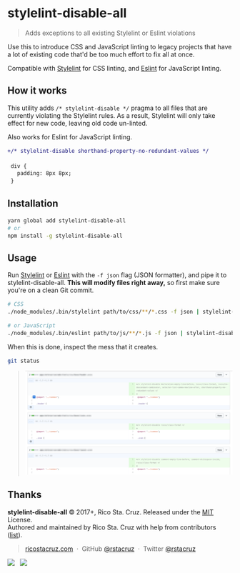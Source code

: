 # stylelint-disable-all

> Adds exceptions to all existing Stylelint or Eslint violations

Use this to introduce CSS and JavaScript linting to legacy projects that have a lot of existing code that'd be too much effort to fix all at once.

Compatible with [Stylelint] for CSS linting, and [Eslint] for JavaScript linting.

## How it works

This utility adds `/* stylelint-disable */` pragma to all files that are currently violating the Stylelint rules. As a result, Stylelint will only take effect for new code, leaving old code un-linted.

Also works for Eslint for JavaScript linting.

```diff
+/* stylelint-disable shorthand-property-no-redundant-values */

 div {
   padding: 8px 8px;
 }
```

## Installation

```sh
yarn global add stylelint-disable-all
# or
npm install -g stylelint-disable-all
```

## Usage

Run [Stylelint] or [Eslint] with the `-f json` flag (JSON formatter), and pipe it to stylelint-disable-all. **This will modify files right away,** so first make sure you're on a clean Git commit.

```sh
# CSS
./node_modules/.bin/stylelint path/to/css/**/*.css -f json | stylelint-disable-all
```

```sh
# or JavaScript
./node_modules/.bin/eslint path/to/js/**/*.js -f json | stylelint-disable-all
```

When this is done, inspect the mess that it creates.

```sh
git status
```

> ![](docs/images/diff.png)

[Stylelint]: http://stylelint.io/
[Eslint]: http://eslint.org/

## Thanks

**stylelint-disable-all** © 2017+, Rico Sta. Cruz. Released under the [MIT] License.<br>
Authored and maintained by Rico Sta. Cruz with help from contributors ([list][contributors]).

> [ricostacruz.com](http://ricostacruz.com) &nbsp;&middot;&nbsp;
> GitHub [@rstacruz](https://github.com/rstacruz) &nbsp;&middot;&nbsp;
> Twitter [@rstacruz](https://twitter.com/rstacruz)

[![](https://img.shields.io/github/followers/rstacruz.svg?style=social&label=@rstacruz)](https://github.com/rstacruz) &nbsp;
[![](https://img.shields.io/twitter/follow/rstacruz.svg?style=social&label=@rstacruz)](https://twitter.com/rstacruz)

[MIT]: http://mit-license.org/
[contributors]: http://github.com/rstacruz/stylelint-disable-all/contributors
